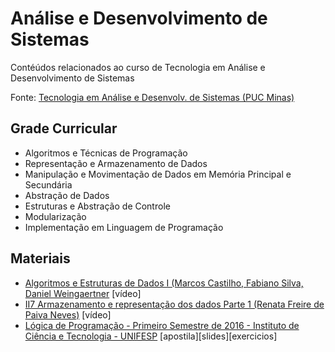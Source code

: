 # Análise e Desenvolvimento de Sistemas

Contéúdos relacionados ao curso de Tecnologia em Análise e Desenvolvimento de Sistemas

Fonte: <a href='https://www.pucminas.br/unidade/barreiro/ensino/graduacao/Paginas/Analise-e-Desenvolvimento-de-Sistemas-Tecnologo.aspx'>Tecnologia em Análise e Desenvolv. de Sistemas (PUC Minas)</a>


## Grade Curricular
- Algoritmos e Técnicas de Programação
- Representação e Armazenamento de Dados
- Manipulação e Movimentação de Dados em Memória Principal e Secundária
- Abstração de Dados
- Estruturas e Abstração de Controle
- Modularização
- Implementação em Linguagem de Programação
     


## Materiais
- <a href='https://d1wqtxts1xzle7.cloudfront.net/64955925/ALGORITMOS_E_ESTRUTURAS_DE_DADOS_I-libre.pdf?1605585520=&response-content-disposition=inline%3B+filename%3DAlgoritmos_e_Estruturas_de_Dados_I.pdf&Expires=1706013918&Signature=RYtxPgh~49IgibYG4ChDF9x4F7fNAjA0dILm8PWGaimWrB9SJuN2CklGzOTurR3sgWQThvnTnhDPCNxMsvY3OZiLfVzS11x58eJzPKMBS0LBQLTs6qyyMmbX~4ZMiEpRBXhKGQsphgKAELzbTdSEgajIDxKouCEpfxLZtY3gsmfVsHQawVL8aooB9p6CDAyjDcPJ7sIZjbo~6YxC1YQkwlU3CKUxkW878~R3owTNQzr7ZNCnOCafTpZhIbLX7qEDc0yNjKYEaRq1~wjuTyWEZw9JJBYO0oBBgzV0kfD6rGr9SJgfcpIatFHDItFAPF6d64tiaqUYxanYZdyFBTclgQ__&Key-Pair-Id=APKAJLOHF5GGSLRBV4ZA'>Algoritmos e Estruturas de Dados I (Marcos Castilho, Fabiano Silva,  Daniel Weingaertner</a> [vídeo]
- <a href='https://www.youtube.com/watch?v=sQ4WU6WDeqs'>II7 Armazenamento e representação dos dados Parte 1 (Renata Freire de Paiva Neves)</a> [vídeo]
- <a href='https://www.ic.unicamp.br/~ffaria/lp1s2016/'>Lógica de Programação - Primeiro Semestre de 2016 - Instituto de Ciência e Tecnologia - UNIFESP</a> [apostila][slides][exercicios]
